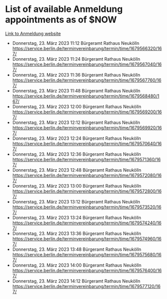 # List of available Anmeldung appointments as of $NOW
[Link to Anmeldung website](https://service.berlin.de/terminvereinbarung/termin/tag.php?termin=1&anliegen[]=120686&dienstleisterlist=122210,122217,327316,122219,327312,122227,327314,122231,327346,122243,327348,122254,122252,329742,122260,329745,122262,329748,122271,327278,122273,327274,122277,327276,330436,122280,327294,122282,327290,122284,327292,122291,327270,122285,327266,122286,327264,122296,327268,150230,329760,122297,327286,122294,327284,122312,329763,122314,329775,122304,327330,122311,327334,122309,327332,317869,122281,327352,122279,329772,122283,122276,327324,122274,327326,122267,329766,122246,327318,122251,327320,122257,327322,122208,327298,122226,327300&herkunft=http%3A%2F%2Fservice.berlin.de%2Fdienstleistung%2F120686%2F)
- Donnerstag, 23. März 2023 11:12 Bürgeramt Rathaus Neukölln https://service.berlin.de/terminvereinbarung/termin/time/1679566320/167/
- Donnerstag, 23. März 2023 11:24 Bürgeramt Rathaus Neukölln https://service.berlin.de/terminvereinbarung/termin/time/1679567040/167/
- Donnerstag, 23. März 2023 11:36 Bürgeramt Rathaus Neukölln https://service.berlin.de/terminvereinbarung/termin/time/1679567760/167/
- Donnerstag, 23. März 2023 11:48 Bürgeramt Rathaus Neukölln https://service.berlin.de/terminvereinbarung/termin/time/1679568480/167/
- Donnerstag, 23. März 2023 12:00 Bürgeramt Rathaus Neukölln https://service.berlin.de/terminvereinbarung/termin/time/1679569200/167/
- Donnerstag, 23. März 2023 12:12 Bürgeramt Rathaus Neukölln https://service.berlin.de/terminvereinbarung/termin/time/1679569920/167/
- Donnerstag, 23. März 2023 12:24 Bürgeramt Rathaus Neukölln https://service.berlin.de/terminvereinbarung/termin/time/1679570640/167/
- Donnerstag, 23. März 2023 12:36 Bürgeramt Rathaus Neukölln https://service.berlin.de/terminvereinbarung/termin/time/1679571360/167/
- Donnerstag, 23. März 2023 12:48 Bürgeramt Rathaus Neukölln https://service.berlin.de/terminvereinbarung/termin/time/1679572080/167/
- Donnerstag, 23. März 2023 13:00 Bürgeramt Rathaus Neukölln https://service.berlin.de/terminvereinbarung/termin/time/1679572800/167/
- Donnerstag, 23. März 2023 13:12 Bürgeramt Rathaus Neukölln https://service.berlin.de/terminvereinbarung/termin/time/1679573520/167/
- Donnerstag, 23. März 2023 13:24 Bürgeramt Rathaus Neukölln https://service.berlin.de/terminvereinbarung/termin/time/1679574240/167/
- Donnerstag, 23. März 2023 13:36 Bürgeramt Rathaus Neukölln https://service.berlin.de/terminvereinbarung/termin/time/1679574960/167/
- Donnerstag, 23. März 2023 13:48 Bürgeramt Rathaus Neukölln https://service.berlin.de/terminvereinbarung/termin/time/1679575680/167/
- Donnerstag, 23. März 2023 14:00 Bürgeramt Rathaus Neukölln https://service.berlin.de/terminvereinbarung/termin/time/1679576400/167/
- Donnerstag, 23. März 2023 14:12 Bürgeramt Rathaus Neukölln https://service.berlin.de/terminvereinbarung/termin/time/1679577120/167/
